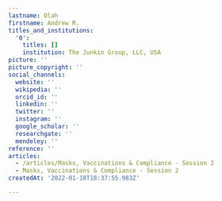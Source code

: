 ```yaml
---
lastname: Olah
firstname: Andrew R.
titles_and_institutions:
  '0':
    titles: []
    institution: The Junkin Group, LLC, USA
picture: ''
picture_copyright: ''
social_channels:
  website: ''
  wikipedia: ''
  orcid_id: ''
  linkedin: ''
  twitter: ''
  instagram: ''
  google_scholar: ''
  researchgate: ''
  mendeley: ''
reference: ''
articles:
  - /articles/Masks, Vaccinations & Compliance - Session 2
  - Masks, Vaccinations & Compliance - Session 2
createdAt: '2022-01-10T18:37:55.983Z'

---
```

